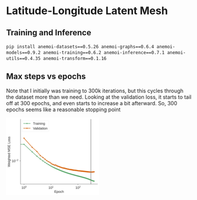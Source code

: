 # Latitude-Longitude Latent Mesh

## Training and Inference

```
pip install anemoi-datasets==0.5.26 anemoi-graphs==0.6.4 anemoi-models==0.9.2 anemoi-training==0.6.2 anemoi-inference==0.7.1 anemoi-utils==0.4.35 anemoi-transform==0.1.16
```

## Max steps vs epochs

Note that I initially was training to 300k iterations, but this cycles through
the dataset more than we need.
Looking at the validation loss, it starts to tail off at 300 epochs, and even
starts to increase a bit afterward.
So, 300 epochs seems like a reasonable stopping point

<img src="../figures/gfs_onedegree_loss.jpeg" style="width:50%">
